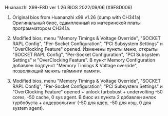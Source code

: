 Huananzhi X99-F8D ver 1.26
BIOS 2022/09/06 (X9F8D006)


1. Original bios from Huananzhi x99 v1.26 (dump with CH341a)
Оригинальный биос, сдампленный из материнской платы программатором CH341a.

2. Modified bios, menu "Memory Timings & Voltage Override", "SOCKET RAPL Config", "Per-Socket Configuration", "PCI Subsystem Settings" и "OverClocking Feature" opened.
Изменены пункты меню, открыты "SOCKET RAPL Config", "Per-Socket Configuration", "PCI Subsystem Settings" и "OverClocking Feature".
В пункт Memory Configuration добавлен подпункт "Memory Timings & Voltage override", позволяющий менять тайминги памяти.

3. Modified bios, menu "Memory Timings & Voltage Override", "SOCKET RAPL Config", "Per-Socket Configuration", "PCI Subsystem Settings" и "OverClocking Feature" opened + unlock turbobust + undervolting -50 cores, -50 cache, 0 sys agent.
В биос из пункта 2 добавлен анлок турбобуста + андервольтинг (-50 для ядер, -50 для кэш, 0 для system agent).